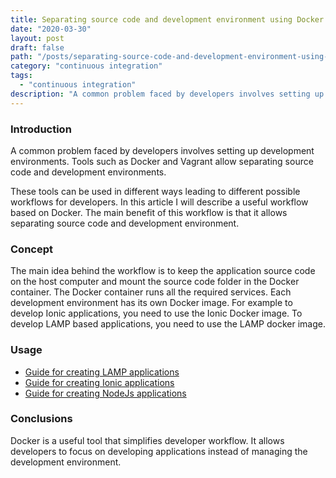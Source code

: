 ```yaml
---
title: Separating source code and development environment using Docker
date: "2020-03-30"
layout: post
draft: false
path: "/posts/separating-source-code-and-development-environment-using-docker"
category: "continuous integration"
tags:
  - "continuous integration"
description: "A common problem faced by developers involves setting up development environments. Tools such as Docker and Vagrant allow separating source code and development environments."
---
```


### Introduction
A common problem faced by developers involves setting up development environments. Tools such as Docker and Vagrant allow separating source code and development environments.

These tools can be used in different ways leading to different possible workflows for developers. In this article I will describe a useful workflow based on Docker. The main benefit of this workflow is that it allows separating source code and development environment.

### Concept
The main idea behind the workflow is to keep the application source code on the host computer and mount the source code folder in the Docker container. The Docker container runs all the required services. Each development environment has its own Docker image. For example to develop Ionic applications, you need to use the Ionic Docker image. To develop LAMP based applications, you need to use the LAMP docker image.

### Usage
* [Guide for creating LAMP applications](https://github.com/nadirlc/docker-workflows/tree/master/lamp)
* [Guide for creating Ionic applications](https://github.com/nadirlc/docker-workflows/tree/master/ionic)
* [Guide for creating NodeJs applications](https://github.com/nadirlc/docker-workflows/tree/master/nodejs)

### Conclusions
Docker is a useful tool that simplifies developer workflow. It allows developers to focus on developing applications instead of managing the development environment.
